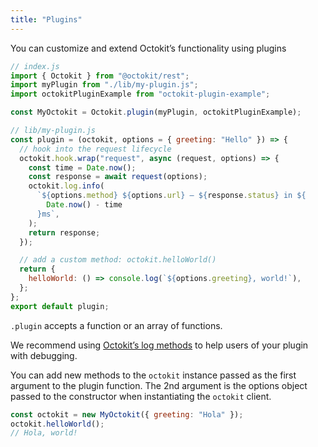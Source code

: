 ```yaml
---
title: "Plugins"
---
```


You can customize and extend Octokit’s functionality using plugins

```js
// index.js
import { Octokit } from "@octokit/rest";
import myPlugin from "./lib/my-plugin.js";
import octokitPluginExample from "octokit-plugin-example";

const MyOctokit = Octokit.plugin(myPlugin, octokitPluginExample);

// lib/my-plugin.js
const plugin = (octokit, options = { greeting: "Hello" }) => {
  // hook into the request lifecycle
  octokit.hook.wrap("request", async (request, options) => {
    const time = Date.now();
    const response = await request(options);
    octokit.log.info(
      `${options.method} ${options.url} – ${response.status} in ${
        Date.now() - time
      }ms`,
    );
    return response;
  });

  // add a custom method: octokit.helloWorld()
  return {
    helloWorld: () => console.log(`${options.greeting}, world!`),
  };
};
export default plugin;
```

`.plugin` accepts a function or an array of functions.

We recommend using [Octokit’s log methods](#logging) to help users of your plugin with debugging.

You can add new methods to the `octokit` instance passed as the first argument to
the plugin function. The 2nd argument is the options object passed to the
constructor when instantiating the `octokit` client.

```js
const octokit = new MyOctokit({ greeting: "Hola" });
octokit.helloWorld();
// Hola, world!
```
